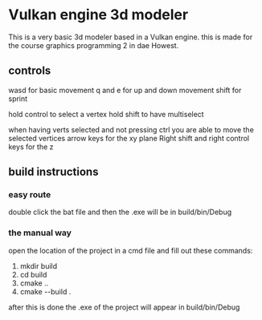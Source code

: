 # Vulkan engine 3d modeler

This is a very basic 3d modeler based in a Vulkan engine.
this is made for the course graphics programming 2 in dae Howest.


## controls 

wasd for basic movement
q and e for up and down movement
shift for sprint

hold control to select a vertex
hold shift to have multiselect

when having verts selected and not pressing ctrl you are able to move the selected vertices 
arrow keys for the xy plane
Right shift and right control keys for the z


## build instructions

### easy route
double click the bat file
and then the .exe will be in build/bin/Debug

### the manual way

open the location of the project in a cmd file and fill out these commands:

1. mkdir build  
2. cd build    
3. cmake ..    
4. cmake --build .

after this is done the .exe of the project will appear in build/bin/Debug
